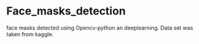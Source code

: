 # Face_masks_detection
face masks detected using Opencv-python an deeplearning. Data set was taken from kaggle.

